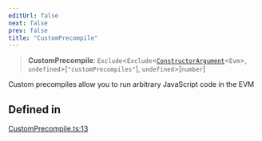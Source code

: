 ```yaml
---
editUrl: false
next: false
prev: false
title: "CustomPrecompile"
---
```


> **CustomPrecompile**: `Exclude`\<`Exclude`\<[`ConstructorArgument`](/reference/tevm/precompiles/type-aliases/constructorargument/)\<`Evm`\>, `undefined`\>\[`"customPrecompiles"`\], `undefined`\>\[`number`\]

Custom precompiles allow you to run arbitrary JavaScript code in the EVM

## Defined in

[CustomPrecompile.ts:13](https://github.com/qbzzt/tevm-monorepo/blob/main/packages/precompiles/src/CustomPrecompile.ts#L13)
